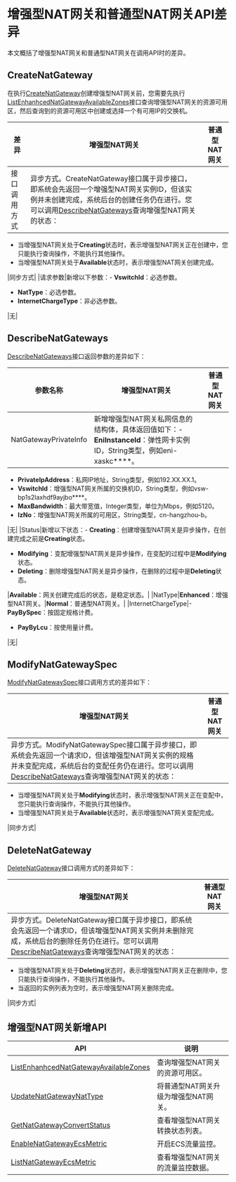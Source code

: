# 增强型NAT网关和普通型NAT网关API差异

本文概括了增强型NAT网关和普通型NAT网关在调用API时的差异。

## CreateNatGateway

在执行[CreateNatGateway](/intl.zh-CN/API参考/NAT网关/CreateNatGateway.md)创建增强型NAT网关前，您需要先执行[ListEnhanhcedNatGatewayAvailableZones](/intl.zh-CN/API参考/NAT网关/ListEnhanhcedNatGatewayAvailableZones.md)接口查询增强型NAT网关的资源可用区，然后查询到的资源可用区中创建或选择一个有可用IP的交换机。

|差异|增强型NAT网关|普通型NAT网关|
|--|--------|--------|
|接口调用方式|异步方式。CreateNatGateway接口属于异步接口，即系统会先返回一个增强型NAT网关实例ID，但该实例并未创建完成，系统后台的创建任务仍在进行。您可以调用[DescribeNatGateways](/intl.zh-CN/API参考/NAT网关/DescribeNatGateways.md)查询增强型NAT网关的状态：

-   当增强型NAT网关处于**Creating**状态时，表示增强型NAT网关正在创建中，您只能执行查询操作，不能执行其他操作。
-   当增强型NAT网关处于**Available**状态时，表示增强型NAT网关创建完成。

|同步方式|
|请求参数|新增以下参数：-   **VswitchId**：必选参数。
-   **NatType**：必选参数。
-   **InternetChargeType**：非必选参数。

|无|

## DescribeNatGateways

[DescribeNatGateways](/intl.zh-CN/API参考/NAT网关/DescribeNatGateways.md)接口返回参数的差异如下：

|参数名称|增强型NAT网关|普通型NAT网关|
|----|--------|--------|
|NatGatewayPrivateInfo|新增增强型NAT网关私网信息的结构体，具体返回值如下：-   **EniInstanceId**：弹性网卡实例ID，String类型，例如eni-xaskc\*\*\*\*。
-   **PrivateIpAddress**：私网IP地址，String类型，例如192.XX.XX.1。
-   **VswitchId**：增强型NAT网关所属的交换机ID，String类型，例如vsw-bp1s2laxhdf9ayjbo\*\*\*\*。
-   **MaxBandwidth**：最大带宽值，Integer类型，单位为Mbps，例如5120。
-   **IzNo**：增强型NAT网关所属的可用区，String类型，cn-hangzhou-b。

|无|
|Status|新增以下状态：-   **Creating**：创建增强型NAT网关是异步操作，在创建完成之前是**Creating**状态。
-   **Modifying**：变配增强型NAT网关是异步操作，在变配的过程中是**Modifying**状态。
-   **Deleting**：删除增强型NAT网关是异步操作，在删除的过程中是**Deleting**状态。

|**Available**：网关创建完成后的状态，是稳定状态。|
|NatType|**Enhanced**：增强型NAT网关。|**Normal**：普通型NAT网关。|
|InternetChargeType|-   **PayBySpec**：按固定规格计费。
-   **PayByLcu**：按使用量计费。

|无|

## ModifyNatGatewaySpec

[ModifyNatGatewaySpec](/intl.zh-CN/API参考/NAT网关/ModifyNatGatewaySpec.md)接口调用方式的差异如下：

|增强型NAT网关|普通型NAT网关|
|--------|--------|
|异步方式。ModifyNatGatewaySpec接口属于异步接口，即系统会先返回一个请求ID，但该增强型NAT网关实例的规格并未变配完成，系统后台的变配任务仍在进行。您可以调用[DescribeNatGateways](/intl.zh-CN/API参考/NAT网关/DescribeNatGateways.md)查询增强型NAT网关的状态：

-   当增强型NAT网关处于**Modifying**状态时，表示增强型NAT网关正在变配中，您只能执行查询操作，不能执行其他操作。
-   当增强型NAT网关处于**Available**状态时，表示增强型NAT网关变配完成。

|同步方式|

## DeleteNatGateway

[DeleteNatGateway](/intl.zh-CN/API参考/NAT网关/DeleteNatGateway.md)接口调用方式的差异如下：

|增强型NAT网关|普通型NAT网关|
|--------|--------|
|异步方式。DeleteNatGateway接口属于异步接口，即系统会先返回一个请求ID，但该增强型NAT网关实例并未删除完成，系统后台的删除任务仍在进行。您可以调用[DescribeNatGateways](/intl.zh-CN/API参考/NAT网关/DescribeNatGateways.md)查询增强型NAT网关的状态：

-   当增强型NAT网关处于**Deleting**状态时，表示增强型NAT网关正在删除中，您只能执行查询操作，不能执行其他操作。
-   当返回的实例列表为空时，表示增强型NAT网关删除完成。

|同步方式|

## 增强型NAT网关新增API

|API|说明|
|---|--|
|[ListEnhanhcedNatGatewayAvailableZones](/intl.zh-CN/API参考/NAT网关/ListEnhanhcedNatGatewayAvailableZones.md)|查询增强型NAT网关的资源可用区。|
|[UpdateNatGatewayNatType](/intl.zh-CN/API参考/NAT网关/UpdateNatGatewayNatType.md)|将普通型NAT网关升级为增强型NAT网关。|
|[GetNatGatewayConvertStatus](/intl.zh-CN/API参考/NAT网关/GetNatGatewayConvertStatus.md)|查看增强型NAT网关转换状态列表。|
|[EnableNatGatewayEcsMetric](/intl.zh-CN/API参考/NAT网关/EnableNatGatewayEcsMetric.md)|开启ECS流量监控。|
|[ListNatGatewayEcsMetric](/intl.zh-CN/API参考/NAT网关/ListNatGatewayEcsMetric.md)|查看增强型NAT网关的流量监控数据。|


